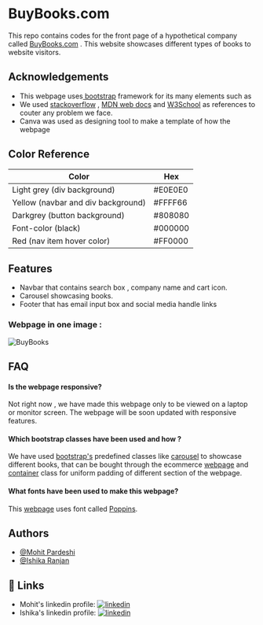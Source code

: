 
# BuyBooks.com

This repo contains codes for the front page of 
a hypothetical company called [BuyBooks.com](https://themohit2003.github.io/Books-Ecommerce/) .
This website showcases different types of books to website
visitors. 


## Acknowledgements

 - This webpage uses[ bootstrap](https://getbootstrap.com/) framework for its many 
    elements such as 
 - We used [stackoverflow](https://stackoverflow.com/) , [MDN web docs](https://developer.mozilla.org/en-US/) and
     [W3School](https://www.w3schools.com/) as references to couter 
     any problem we face.
- Canva was used as designing tool to make a template of how the webpage 
     
## Color Reference

| Color             | Hex                                                                |
| ----------------- | ------------------------------------------------------------------ |
| Light grey (div background) |  #E0E0E0 |
| Yellow (navbar and div background) |  #FFFF66 |
| Darkgrey (button background) |  #808080 |
| Font-color (black) |  #000000 |
| Red (nav item hover color) |  #FF0000 |


## Features

- Navbar that contains search box , company name and cart icon.
- Carousel showcasing books.
- Footer that has email input box and social media handle links 

### Webpage in one image :
![BuyBooks](https://user-images.githubusercontent.com/99909551/209443553-037aa3a5-825a-4da4-b561-2c8bb230d093.png)


## FAQ

#### Is the webpage responsive?

Not right now , we have made this webpage only to be viewed on
a laptop or monitor screen.
The webpage will be soon updated with responsive features.

#### Which bootstrap classes have been used and how ?

We have used [bootstrap's](https://getbootstrap.com/) predefined
classes like [carousel](https://getbootstrap.com/docs/5.2/components/carousel/)
to showcase different books, that can be bought through the ecommerce [webpage](https://themohit2003.github.io/Books-Ecommerce/)
and [container](https://getbootstrap.com/docs/5.2/layout/containers/) class for 
uniform padding of different section of the webpage. 

#### What fonts have been used to make this webpage?

This [webpage]() uses font called [Poppins](https://fonts.google.com/specimen/Poppins?query=poppins).




## Authors

- [@Mohit Pardeshi](https://github.com/TheMohit2003)
- [@Ishika Ranjan](https://github.com/Ishika-08)


## 🔗 Links

- Mohit's linkedin profile:
[![linkedin](https://img.shields.io/badge/linkedin-0A66C2?style=for-the-badge&logo=linkedin&logoColor=white)](https://www.linkedin.com/in/mohit-pardeshi-5792aa229/)
- Ishika's linkedin profile:
[![linkedin](https://img.shields.io/badge/linkedin-0A66C2?style=for-the-badge&logo=linkedin&logoColor=white)](https://www.linkedin.com/in/ishika-ranjan-75970a23b/)


